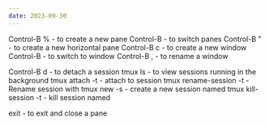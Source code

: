 ```yaml
---
date: 2023-09-30
---
```

Control-B % - to create a new pane
Control-B <directional keys> - to switch panes
Control-B " - to create a new horizontal pane
Control-B c - to create a new window
Control-B <num> - to switch to window <num>
Control-B , - to rename a window

Control-B d - to detach a session
tmux ls - to view sessions running in the background
tmux attach -t <target> - attach to <target> session
tmux rename-session -t <target> <name> - Rename session <target> with <name>
tmux new -s <name> - create a new session named <name>
tmux kill-session -t <target> - kill session named <target>

exit - to exit and close a pane